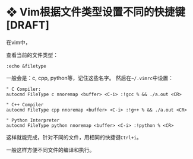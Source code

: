 #  ❖ Vim根据文件类型设置不同的快捷键 [DRAFT]

在vim中，

查看当前的文件类型：
```
:echo &filetype
```

一般会是：c, cpp, python等，记住这些名字。
然后在`~/.vimrc`中设置：
```vim
" C Compiler:
autocmd FileType c nnoremap <buffer> <C-i> :!gcc % && ./a.out <CR>

" C++ Compiler
autocmd FileType cpp nnoremap <buffer> <C-i> :!g++ % && ./a.out <CR>

" Python Interpreter
autocmd FileType python nnoremap <buffer> <C-i> :!python % <CR>
```

这样就能完成，针对不同的文件，用相同的快捷键`Ctrl+i`。

一般这样方便不同文件的编译和执行。
